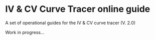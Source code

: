 # IV & CV Curve Tracer online guide
A set of operational guides for the IV &amp; CV curve tracer (V. 2.0)

Work in progress...
